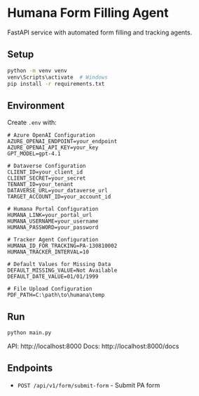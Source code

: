 # Humana Form Filling Agent

FastAPI service with automated form filling and tracking agents.

## Setup

```bash
python -m venv venv
venv\Scripts\activate  # Windows
pip install -r requirements.txt
```

## Environment

Create `.env` with:
```env
# Azure OpenAI Configuration
AZURE_OPENAI_ENDPOINT=your_endpoint
AZURE_OPENAI_API_KEY=your_key
GPT_MODEL=gpt-4.1

# Dataverse Configuration
CLIENT_ID=your_client_id
CLIENT_SECRET=your_secret
TENANT_ID=your_tenant
DATAVERSE_URL=your_dataverse_url
TARGET_ACCOUNT_ID=your_account_id

# Humana Portal Configuration
HUMANA_LINK=your_portal_url
HUMANA_USERNAME=your_username
HUMANA_PASSWORD=your_password

# Tracker Agent Configuration
HUMANA_ID_FOR_TRACKING=PA-130810002
HUMANA_TRACKER_INTERVAL=10

# Default Values for Missing Data
DEFAULT_MISSING_VALUE=Not Available
DEFAULT_DATE_VALUE=01/01/1999

# File Upload Configuration
PDF_PATH=C:\path\to\humana\temp
```

## Run

```bash
python main.py
```

API: http://localhost:8000
Docs: http://localhost:8000/docs

## Endpoints

- `POST /api/v1/form/submit-form` - Submit PA form